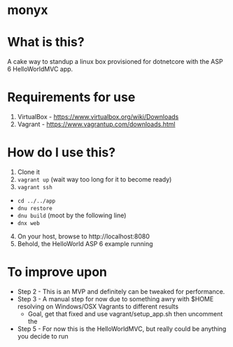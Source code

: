 # monyx

# What is this? 

A cake way to standup a linux box provisioned for dotnetcore with the ASP 6 HelloWorldMVC app.  

# Requirements for use 
1. VirtualBox - https://www.virtualbox.org/wiki/Downloads
2. Vagrant - https://www.vagrantup.com/downloads.html

# How do I use this? 

1. Clone it 
2. `vagrant up` (wait way too long for it to become ready) 
3. `vagrant ssh` 
 - `cd ../../app` 
 - `dnu restore` 
 - `dnu build` (moot by the following line) 
 - `dnx web` 
4. On your host, browse to http://localhost:8080 
5. Behold, the HelloWorld ASP 6 example running

# To improve upon 
- Step 2 - This is an MVP and definitely can be tweaked for performance. 
- Step 3 - A manual step for now due to something awry with $HOME resolving on Windows/OSX Vagrants to different results 
  - Goal, get that fixed and use vagrant/setup_app.sh then uncomment the 
- Step 5 - For now this is the HelloWorldMVC, but really could be anything you decide to run 
